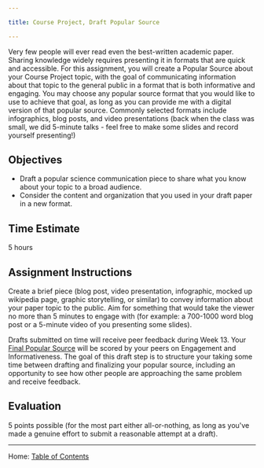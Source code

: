```yaml
---

title: Course Project, Draft Popular Source

---
```


Very few people will ever read even the best-written academic paper. Sharing knowledge widely requires presenting it in formats that are quick and accessible. For this assignment, you will create a Popular Source about your Course Project topic, with the goal of communicating information about that topic to the general public in a format that is both informative and engaging. You may choose any popular source format that you would like to use to achieve that goal, as long as you can provide me with a digital version of that popular source. Commonly selected formats include infographics, blog posts, and video presentations (back when the class was small, we did 5-minute talks - feel free to make some slides and record yourself presenting!)

## Objectives

- Draft a popular science communication piece to share what you know about your topic to a broad audience.
- Consider the content and organization that you used in your draft paper in a new format.

## Time Estimate

5 hours

## Assignment Instructions

Create a brief piece (blog post, video presentation, infographic, mocked up wikipedia page, graphic storytelling, or similar) to convey information about your paper topic to the public. Aim for something that would take the viewer no more than 5 minutes to engage with (for example: a 700-1000 word blog post or a 5-minute video of you presenting some slides). 

Drafts submitted on time will receive peer feedback during Week 13. Your [Final Popular Source](../week_14/course_project_final_popular_source.md) will be scored by your peers on Engagement and Informativeness. The goal of this draft step is to structure your taking some time between drafting and finalizing your popular source, including an opportunity to see how other people are approaching the same problem and receive feedback. 

## Evaluation

5 points possible (for the most part either all-or-nothing, as long as you've made a genuine effort to submit a reasonable attempt at a draft).

----------

Home: [Table of Contents](../README.md)